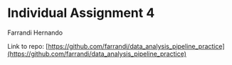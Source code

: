 # Individual Assignment 4

Farrandi Hernando

Link to repo: [https://github.com/farrandi/data_analysis_pipeline_practice](https://github.com/farrandi/data_analysis_pipeline_practice)
